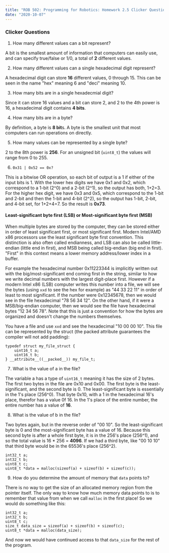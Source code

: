 ```yaml
---
title: "ROB 502: Programming for Robotics: Homework 2.5 Clicker Questions"
date: "2020-10-07"
---
```


### Clicker Questions

1. How many different values can a bit represent?

A bit is the smallest amount of information that computers can easily use, and can specify true/false or 1/0, a total of **2** different values.

2. How many different values can a single hexadecimal digit represent?

A hexadecimal digit can store **16** different values, 0 through 15. This can be seen in the name "hex" meaning 6 and "deci" meaning 10.

3. How many bits are in a single hexadecmial digit?

Since it can store 16 values and a bit can store 2, and 2 to the 4th power is 16, a hexadecimal digit contains **4 bits**.

4. How many bits are in a byte?

By definition, a byte is **8 bit**s. A byte is the smallest unit that most computers can run operations on directly.

5. How many values can be represented by a single byte?

2 to the 8th power is **256**. For an unsigned bit (`uint8_t`) the values will range from 0 to 255.

6. `0x31 | 0x52 == 0x?`

This is a bitwise OR operation, so each bit of output is a 1 if either of the input bits is 1. With the lower hex digits we have 0x1 and 0x2, which correspond to a 1-bit (2^0) and a 2-bit (2^1), so the output has both, 1+2=3. For the higher hex digit, we have 0x3 and 0x5, which correspond to the 1-bit and 2-bit and then the 1-bit and 4-bit (2^2), so the output has 1-bit, 2-bit, and 4-bit set, for 1+2+4=7. So the result is **0x73**.

#### Least-significant byte first (LSB) or Most-significant byte first (MSB)

When multiple bytes are stored by the computer, they can be stored either in order of least significant first, or most significant first. Modern Intel/AMD x86 processors use the least significant byte first convention. This distinction is also often called endianness, and LSB can also be called little-endian (little end in first), and MSB being called big-endian (big end in first). "First" in this context means a lower memory address/lower index in a buffer.

For example the hexadecimal number 0x11223344 is implicitly written out with the big/most-significant end coming first in the string, similar to how we write decimal numbers with the largest digit-place first. However if a modern Intel x86 (LSB) computer writes this number into a file, we will see the bytes (using `xxd` to see the hex for example) as "44 33 22 11" in order of least to most significant. If the number were 0x12345678, then we would see in the file hexadecimal "78 56 34 12". On the other hand, if it were a MSB/big-endian computer, then we would see the file have hexadecimal bytes "12 34 56 78". Note that this is just a convention for how the bytes are organized and doesn't change the numbers themselves.

You have a file and use `xxd` and see the hexadecimal "10 00 00 10". This file can be represented by the struct (the packed attribute guarantees the compiler will not add padding):

```
typedef struct my_file_struct {
    uint16_t a;
    uint16_t b;
} __attribute__((__packed__)) my_file_t;
```

7. What is the value of a in the file?

The variable a has a type of `uint16_t` meaning it has the size of 2 bytes. The first two bytes in the file are 0x10 and 0x00. The first byte is the least-significant, and the second byte is 0. The least-significant byte is essentially in the 1's place (256^0). That byte 0x10, with a 1 in the hexadecimal 16's place, therefor has a value 0f 16. In the 1's place of the entire number, the entire number has a value of **16**.

8. What is the value of b in the file?

Two bytes again, but in the reverse order of "00 10". So the least-significant byte is 0 and the most-significant byte has a value of 16. Because this second byte is after a whole first byte, it is in the 256's place (256^1), and so the total value is 16 \* 256 = **4096**. If we had a third byte, like "00 10 10" that third byte would be in the 65536's place (256^2).

```
int32_t a;
int32_t b;
uint8_t c;
uint8_t *data = malloc(sizeof(a) + sizeof(b) + sizeof(c));
```

9. How do you determine the amount of memory that `data` points to?

There is no way to get the size of an allocated memory region from the pointer itself. The only way to know how much memory data points to is to remember that value from when we call `malloc` in the first place! So we would do something like this:

```
int32_t a;
int32_t b;
uint8_t c;
size_t data_size = sizeof(a) + sizeof(b) + sizeof(c);
uint8_t *data = malloc(data_size);
```

And now we would have continued access to that `data_size` for the rest of the program.
